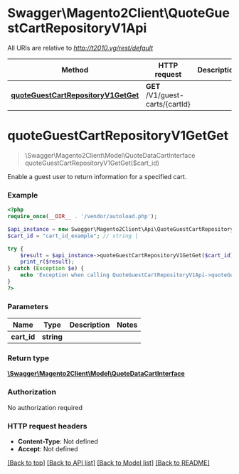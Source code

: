 # Swagger\Magento2Client\QuoteGuestCartRepositoryV1Api

All URIs are relative to *http://t2010.vg/rest/default*

Method | HTTP request | Description
------------- | ------------- | -------------
[**quoteGuestCartRepositoryV1GetGet**](QuoteGuestCartRepositoryV1Api.md#quoteGuestCartRepositoryV1GetGet) | **GET** /V1/guest-carts/{cartId} | 


# **quoteGuestCartRepositoryV1GetGet**
> \Swagger\Magento2Client\Model\QuoteDataCartInterface quoteGuestCartRepositoryV1GetGet($cart_id)



Enable a guest user to return information for a specified cart.

### Example
```php
<?php
require_once(__DIR__ . '/vendor/autoload.php');

$api_instance = new Swagger\Magento2Client\Api\QuoteGuestCartRepositoryV1Api();
$cart_id = "cart_id_example"; // string | 

try {
    $result = $api_instance->quoteGuestCartRepositoryV1GetGet($cart_id);
    print_r($result);
} catch (Exception $e) {
    echo 'Exception when calling QuoteGuestCartRepositoryV1Api->quoteGuestCartRepositoryV1GetGet: ', $e->getMessage(), PHP_EOL;
}
?>
```

### Parameters

Name | Type | Description  | Notes
------------- | ------------- | ------------- | -------------
 **cart_id** | **string**|  |

### Return type

[**\Swagger\Magento2Client\Model\QuoteDataCartInterface**](../Model/QuoteDataCartInterface.md)

### Authorization

No authorization required

### HTTP request headers

 - **Content-Type**: Not defined
 - **Accept**: Not defined

[[Back to top]](#) [[Back to API list]](../../README.md#documentation-for-api-endpoints) [[Back to Model list]](../../README.md#documentation-for-models) [[Back to README]](../../README.md)

